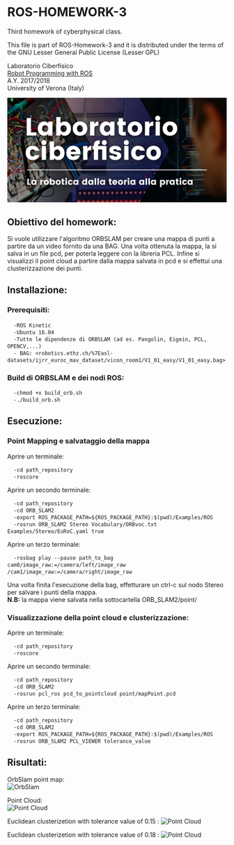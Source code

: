 # ROS-HOMEWORK-3
Third homework of cyberphysical class.

This file is part of ROS-Homework-3 and it is distributed under the terms of the
GNU Lesser General Public License (Lesser GPL)

Laboratorio Ciberfisico<br>
[Robot Programming with ROS](http://profs.scienze.univr.it/~bloisi/corsi/ciberfisico.html)<br>
A.Y. 2017/2018<br>
University of Verona (Italy)

![laboratorio ciberfisico](img/cyberphysical-lab.jpg)

## Obiettivo del homework:
Si vuole utilizzare l'algoritmo ORBSLAM per creare una mappa di punti a partire da un video fornito da una BAG.
Una volta ottenuta la mappa, la si salva in un file pcd, per poterla leggere con la libreria PCL.
Infine si visualizzi il point cloud a partire dalla mappa salvata in pcd e si effettui una clusterizzazione dei punti.


## Installazione:
  ### Prerequisiti:
  ```
    -ROS Kinetic
    -Ubuntu 16.04
    -Tutte le dipendenze di ORBSLAM (ad es. Pangolin, Eigein, PCL, OPENCV,...)
    - BAG: <robotics.ethz.ch/%7Easl-datasets/ijrr_euroc_mav_dataset/vicon_room1/V1_01_easy/V1_01_easy.bag>
  ````
  ### Build di ORBSLAM e dei nodi ROS:
  ```
    -chmod +x build_orb.sh
    -./build_orb.sh
  ```
## Esecuzione:
  ### Point Mapping e salvataggio della mappa
  Aprire un terminale:
  ```
    -cd path_repository
    -roscore
  ```
  Aprire un secondo terminale:
  ```
    -cd path_repository
    -cd ORB_SLAM2
    -export ROS_PACKAGE_PATH=${ROS_PACKAGE_PATH}:$(pwd)/Examples/ROS
    -rosrun ORB_SLAM2 Stereo Vocabulary/ORBvoc.txt Examples/Stereo/EuRoC.yaml true
  ```
  Aprire un terzo terminale:
  ```
    -rosbag play --pause path_to_bag cam0/image_raw:=/camera/left/image_raw /cam1/image_raw:=/camera/right/image_raw
  ```
  Una volta finita l'esecuzione della bag, effetturare un ctrl-c sul nodo Stereo per salvare i punti della mappa.<br>
  <b>N.B:</b> la mappa viene salvata nella sottocartella ORB_SLAM2/point/
  
  ### Visualizzazione della point cloud e clusterizzazione:
  Aprire un terminale:
  ```
    -cd path_repository
    -roscore
  ```
  Aprire un secondo terminale:
  ```
    -cd path_repository
    -cd ORB_SLAM2
    -rosrun pcl_ros pcd_to_pointcloud point/mapPoint.pcd
  ```
  Aprire un terzo terminale:
  ```
    -cd path_repository
    -cd ORB_SLAM2
    -export ROS_PACKAGE_PATH=${ROS_PACKAGE_PATH}:$(pwd)/Examples/ROS
    -rosrun ORB_SLAM2 PCL_VIEWER tolerance_value
  ```
  
## Risultati:
OrbSlam point map:<br>
![OrbSlam](img/orbslam.png)

Point Cloud:<br>
![Point Cloud](img/pcl_view.png)

Euclidean clusterizetion with tolerance value of 0.15 :
![Point Cloud](img/cluster2-15cm.png)

Euclidean clusterizetion with tolerance value of 0.18 :
![Point Cloud](img/cluster-18cm.png)
